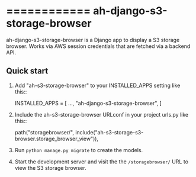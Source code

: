 
============
ah-django-s3-storage-browser
============

ah-django-s3-storage-browser is a Django app to display a S3 storage browser.
Works via AWS session credentials that are fetched via a backend API.

Quick start
-----------

1. Add "ah-s3-storage-browser" to your INSTALLED_APPS setting like this::

    INSTALLED_APPS = [
        ...,
        "ah-django-s3-storage-browser",
    ]

2. Include the ah-s3-storage-browser URLconf in your project urls.py like this::

    path("storagebrowser/", include("ah-s3-storage-s3-browser.storage_browser_view")),

3. Run ``python manage.py migrate`` to create the models.

4. Start the development server and visit the the ``/storagebrowser/`` URL to view the S3 storage browser.
